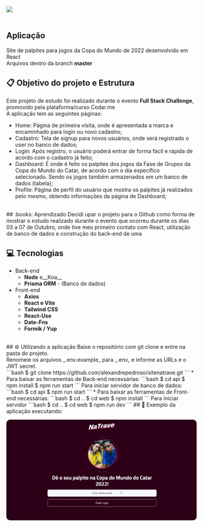 <div align="start">
 <img src="https://user-images.githubusercontent.com/101142042/195394799-de11ed12-202f-4bb0-a031-10c387021f2e.png" width=300px />
</div>
<br />

## Aplicação
Site de palpites para jogos da Copa do Mundo de 2022 desenvolvido em React
<br/>Arquivos dentro da branch **master**

## :clipboard:	Objetivo do projeto e Estrutura
Este projeto de estudo foi realizado durante o evento __Full Stack Challenge__, promovido pela plataforma/curso Codar.me <br />
A aplicação tem as seguintes páginas: <br />
- Home: Página de primeira visita, onde é apresentada a marca e encaminhado para login ou novo cadastro;
- Cadastro: Tela de signup para novos usuários, onde será registrado o user no banco de dados;
- Login: Após registro, o usuário poderá entrar de forma fácil e rápida de acordo com o cadastro já feito;
- Dashboard: É onde é feito os palpites dos jogos da Fase de Grupos da Copa do Mundo do Catar, de acordo com o dia específico <br />
selecionado. Sendo os jogos também armazenados em um banco de dados (tabela);
- Profile: Página de perfil do usuário que mostra os palpites já realizados pelo mesmo, obtendo informações da página de Dashboard;<br />
<br/>
## :books:	Aprendizado
Decidi upar o projeto para o Github como forma de mostrar o estudo realizado durante o evento que ocorreu durante os dias 03 a 07 de Outubro, onde tive meu primeiro contato com React, utilização de banco de dados e construção do back-end de uma 

## 💻	Tecnologias
* Back-end
  * __Node__ e__Koa__ 
  * __Prisma ORM__ - (Banco de dados)
* Front-end
  * __Axios__ 
  * __React e Vite__
  * __Tailwind CSS__ 
  * __React-Use__ 
  * __Date-Fns__ 
  * __Formik / Yup__ 
<br />
## ⚙️	Utilizando a aplicação
Baixe o repositório com git clone e entre na pasta do projeto.<br/>
Renomeie os arquivos _.env.example_ para _.env_ e informe as URLs e o JWT secret.<br/>
```bash
$ git clone https://github.com/alexandrepedroso/sitenatrave.git
```
* Para baixar as ferramentas de Back-end necessárias:
```bash
$ cd api
$ npm install
$ npm run start
```
Para iniciar servidor de banco de dados:
```bash
$ cd api
$ npm run start
```
* Para baixar as ferramentas de Front-end necessárias:
```bash
$ cd ..
$ cd web
$ npm install
```
Para iniciar servidor
```bash
$ cd ..
$ cd web
$ npm run dev
```
## 🔎	Exemplo da aplicação executando:
<p align="center">
  <kbd>
 <img width="auto" style="border-radius: 10px" height="auto" 
 src="https://github.com/alexandrepedroso/sitenatrave/blob/master/public/imgs/GifPreview.gif" alt="Intro">
  </kbd>
  </br>
</p>
